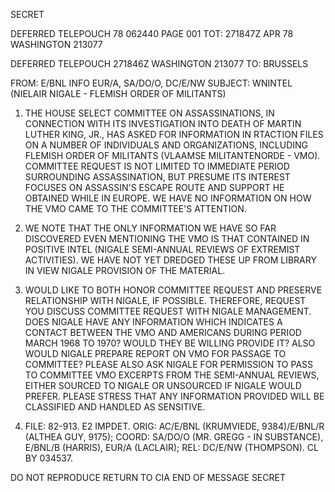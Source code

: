 SECRET

DEFERRED TELEPOUCH
78 062440
PAGE 001
TOT: 271847Z APR 78 WASHINGTON 213077

DEFERRED TELEPOUCH 271846Z WASHINGTON 213077
TO: BRUSSELS

FROM: E/BNL INFO EUR/A, SA/DO/O, DC/E/NW
SUBJECT: WNINTEL (NIELAIR NIGALE - FLEMISH ORDER OF MILITANTS)

1. THE HOUSE SELECT COMMITTEE ON ASSASSINATIONS, IN CONNECTION WITH ITS INVESTIGATION INTO DEATH OF MARTIN LUTHER KING, JR., HAS ASKED FOR INFORMATION IN RTACTION FILES ON A NUMBER OF INDIVIDUALS AND ORGANIZATIONS, INCLUDING FLEMISH ORDER OF MILITANTS (VLAAMSE MILITANTENORDE - VMO). COMMITTEE REQUEST IS NOT LIMITED TO IMMEDIATE PERIOD SURROUNDING ASSASSINATION, BUT PRESUME ITS INTEREST FOCUSES ON ASSASSIN'S ESCAPE ROUTE AND SUPPORT HE OBTAINED WHILE IN EUROPE. WE HAVE NO INFORMATION ON HOW THE VMO CAME TO THE COMMITTEE'S ATTENTION.

2. WE NOTE THAT THE ONLY INFORMATION WE HAVE SO FAR DISCOVERED EVEN MENTIONING THE VMO IS THAT CONTAINED IN POSITIVE INTEL (NIGALE SEMI-ANNUAL REVIEWS OF EXTREMIST ACTIVITIES). WE HAVE NOT YET DREDGED THESE UP FROM LIBRARY IN VIEW NIGALE PROVISION OF THE MATERIAL.

3. WOULD LIKE TO BOTH HONOR COMMITTEE REQUEST AND PRESERVE RELATIONSHIP WITH NIGALE, IF POSSIBLE. THEREFORE, REQUEST YOU DISCUSS COMMITTEE REQUEST WITH NIGALE MANAGEMENT. DOES NIGALE HAVE ANY INFORMATION WHICH INDICATES A CONTACT BETWEEN THE VMO AND AMERICANS DURING PERIOD MARCH 1968 TO 1970? WOULD THEY BE WILLING PROVIDE IT? ALSO WOULD NIGALE PREPARE REPORT ON VMO FOR PASSAGE TO COMMITTEE? PLEASE ALSO ASK NIGALE FOR PERMISSION TO PASS TO COMMITTEE VMO EXCERPTS FROM THE SEMI-ANNUAL REVIEWS, EITHER SOURCED TO NIGALE OR UNSOURCED IF NIGALE WOULD PREFER. PLEASE STRESS THAT ANY INFORMATION PROVIDED WILL BE CLASSIFIED AND HANDLED AS SENSITIVE.

4. FILE: 82-913. E2 IMPDET.
ORIG: AC/E/BNL (KRUMVIEDE, 9384)/E/BNL/R (ALTHEA GUY, 9175);
COORD: SA/DO/O (MR. GREGG - IN SUBSTANCE), E/BNL/B (HARRIS), EUR/A (LACLAIR); REL: DC/E/NW (THOMPSON). CL BY 034537.

DO NOT REPRODUCE
RETURN TO CIA
END OF MESSAGE
SECRET
